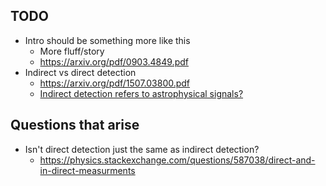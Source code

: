 ## TODO
- Intro should be something more like this
	- More fluff/story
	- https://arxiv.org/pdf/0903.4849.pdf
- Indirect vs direct detection
	- https://arxiv.org/pdf/1507.03800.pdf
	- [Indirect detection refers to astrophysical signals?](https://physics.stackexchange.com/questions/587038/direct-and-in-direct-measurments)


## Questions that arise
- Isn't direct detection just the same as indirect detection?
	- https://physics.stackexchange.com/questions/587038/direct-and-in-direct-measurments